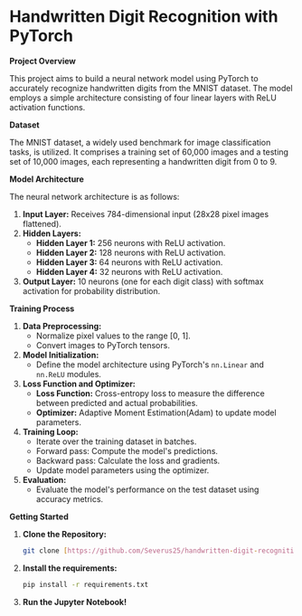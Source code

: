 # Handwritten Digit Recognition with PyTorch

**Project Overview**

This project aims to build a neural network model using PyTorch to accurately recognize handwritten digits from the MNIST dataset. The model employs a simple architecture consisting of four linear layers with ReLU activation functions.

**Dataset**

The MNIST dataset, a widely used benchmark for image classification tasks, is utilized. It comprises a training set of 60,000 images and a testing set of 10,000 images, each representing a handwritten digit from 0 to 9.

**Model Architecture**

The neural network architecture is as follows:

1. **Input Layer:** Receives 784-dimensional input (28x28 pixel images flattened).
2. **Hidden Layers:**
   - **Hidden Layer 1:** 256 neurons with ReLU activation.
   - **Hidden Layer 2:** 128 neurons with ReLU activation.
   - **Hidden Layer 3:** 64 neurons with ReLU activation.
   - **Hidden Layer 4:** 32 neurons with ReLU activation.
4. **Output Layer:** 10 neurons (one for each digit class) with softmax activation for probability distribution.

**Training Process**

1. **Data Preprocessing:**
   - Normalize pixel values to the range [0, 1].
   - Convert images to PyTorch tensors.
2. **Model Initialization:**
   - Define the model architecture using PyTorch's `nn.Linear` and `nn.ReLU` modules.
3. **Loss Function and Optimizer:**
   - **Loss Function:** Cross-entropy loss to measure the difference between predicted and actual probabilities.
   - **Optimizer:** Adaptive Moment Estimation(Adam) to update model parameters.
4. **Training Loop:**
   - Iterate over the training dataset in batches.
   - Forward pass: Compute the model's predictions.
   - Backward pass: Calculate the loss and gradients.
   - Update model parameters using the optimizer.
5. **Evaluation:**
   - Evaluate the model's performance on the test dataset using accuracy metrics.

**Getting Started**

1. **Clone the Repository:**
   ```bash
   git clone [https://github.com/Severus25/handwritten-digit-recognition](https://github.com/Severus25/handwritten-digit-recognition)
   ```
2. **Install the requirements:**
   ```bash
   pip install -r requirements.txt
   ```
3. **Run the Jupyter Notebook!**
